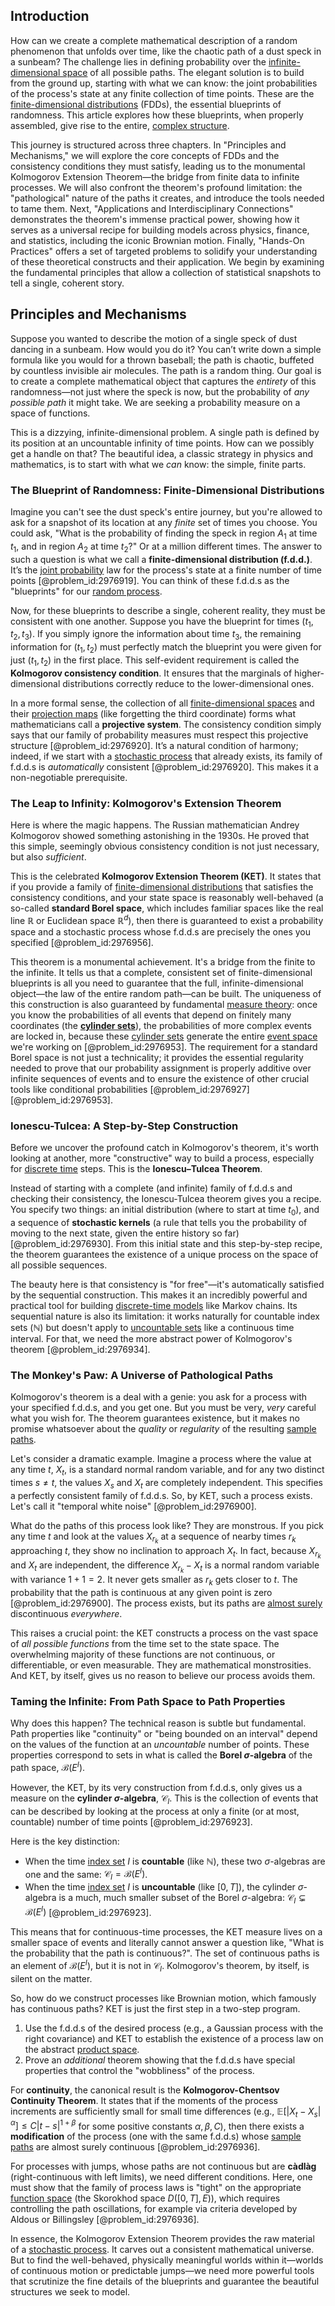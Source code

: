 ## Introduction
How can we create a complete mathematical description of a random phenomenon that unfolds over time, like the chaotic path of a dust speck in a sunbeam? The challenge lies in defining probability over the [infinite-dimensional space](@article_id:138297) of all possible paths. The elegant solution is to build from the ground up, starting with what we can know: the joint probabilities of the process's state at any finite collection of time points. These are the [finite-dimensional distributions](@article_id:196548) (FDDs), the essential blueprints of randomness. This article explores how these blueprints, when properly assembled, give rise to the entire, [complex structure](@article_id:268634).

This journey is structured across three chapters. In "Principles and Mechanisms," we will explore the core concepts of FDDs and the consistency conditions they must satisfy, leading us to the monumental Kolmogorov Extension Theorem—the bridge from finite data to infinite processes. We will also confront the theorem's profound limitation: the "pathological" nature of the paths it creates, and introduce the tools needed to tame them. Next, "Applications and Interdisciplinary Connections" demonstrates the theorem's immense practical power, showing how it serves as a universal recipe for building models across physics, finance, and statistics, including the iconic Brownian motion. Finally, "Hands-On Practices" offers a set of targeted problems to solidify your understanding of these theoretical constructs and their application. We begin by examining the fundamental principles that allow a collection of statistical snapshots to tell a single, coherent story.

## Principles and Mechanisms

Suppose you wanted to describe the motion of a single speck of dust dancing in a sunbeam. How would you do it? You can’t write down a simple formula like you would for a thrown baseball; the path is chaotic, buffeted by countless invisible air molecules. The path is a random thing. Our goal is to create a complete mathematical object that captures the *entirety* of this randomness—not just where the speck is now, but the probability of *any possible path* it might take. We are seeking a probability measure on a space of functions.

This is a dizzying, infinite-dimensional problem. A single path is defined by its position at an uncountable infinity of time points. How can we possibly get a handle on that? The beautiful idea, a classic strategy in physics and mathematics, is to start with what we *can* know: the simple, finite parts.

### The Blueprint of Randomness: Finite-Dimensional Distributions

Imagine you can't see the dust speck's entire journey, but you're allowed to ask for a snapshot of its location at any *finite* set of times you choose. You could ask, "What is the probability of finding the speck in region $A_1$ at time $t_1$, and in region $A_2$ at time $t_2$?" Or at a million different times. The answer to such a question is what we call a **finite-dimensional distribution (f.d.d.)**. It’s the [joint probability](@article_id:265862) law for the process's state at a finite number of time points [@problem_id:2976919]. You can think of these f.d.d.s as the "blueprints" for our [random process](@article_id:269111).

Now, for these blueprints to describe a single, coherent reality, they must be consistent with one another. Suppose you have the blueprint for times $(t_1, t_2, t_3)$. If you simply ignore the information about time $t_3$, the remaining information for $(t_1, t_2)$ must perfectly match the blueprint you were given for just $(t_1, t_2)$ in the first place. This self-evident requirement is called the **Kolmogorov consistency condition**. It ensures that the marginals of higher-dimensional distributions correctly reduce to the lower-dimensional ones.

In a more formal sense, the collection of all [finite-dimensional spaces](@article_id:151077) and their [projection maps](@article_id:153965) (like forgetting the third coordinate) forms what mathematicians call a **projective system**. The consistency condition simply says that our family of probability measures must respect this projective structure [@problem_id:2976920]. It’s a natural condition of harmony; indeed, if we start with a [stochastic process](@article_id:159008) that already exists, its family of f.d.d.s is *automatically* consistent [@problem_id:2976920]. This makes it a non-negotiable prerequisite.

### The Leap to Infinity: Kolmogorov's Extension Theorem

Here is where the magic happens. The Russian mathematician Andrey Kolmogorov showed something astonishing in the 1930s. He proved that this simple, seemingly obvious consistency condition is not just necessary, but also *sufficient*.

This is the celebrated **Kolmogorov Extension Theorem (KET)**. It states that if you provide a family of [finite-dimensional distributions](@article_id:196548) that satisfies the consistency conditions, and your state space is reasonably well-behaved (a so-called **standard Borel space**, which includes familiar spaces like the real line $\mathbb{R}$ or Euclidean space $\mathbb{R}^d$), then there is guaranteed to exist a probability space and a stochastic process whose f.d.d.s are precisely the ones you specified [@problem_id:2976956].

This theorem is a monumental achievement. It's a bridge from the finite to the infinite. It tells us that a complete, consistent set of finite-dimensional blueprints is all you need to guarantee that the full, infinite-dimensional object—the law of the entire random path—can be built. The uniqueness of this construction is also guaranteed by fundamental [measure theory](@article_id:139250): once you know the probabilities of all events that depend on finitely many coordinates (the **[cylinder sets](@article_id:180462)**), the probabilities of more complex events are locked in, because these [cylinder sets](@article_id:180462) generate the entire [event space](@article_id:274807) we're working on [@problem_id:2976953]. The requirement for a standard Borel space is not just a technicality; it provides the essential regularity needed to prove that our probability assignment is properly additive over infinite sequences of events and to ensure the existence of other crucial tools like conditional probabilities [@problem_id:2976927] [@problem_id:2976953].

### Ionescu-Tulcea: A Step-by-Step Construction

Before we uncover the profound catch in Kolmogorov's theorem, it's worth looking at another, more "constructive" way to build a process, especially for [discrete time](@article_id:637015) steps. This is the **Ionescu–Tulcea Theorem**.

Instead of starting with a complete (and infinite) family of f.d.d.s and checking their consistency, the Ionescu-Tulcea theorem gives you a recipe. You specify two things: an initial distribution (where to start at time $t_0$), and a sequence of **stochastic kernels** (a rule that tells you the probability of moving to the next state, given the entire history so far) [@problem_id:2976930]. From this initial state and this step-by-step recipe, the theorem guarantees the existence of a unique process on the space of all possible sequences.

The beauty here is that consistency is "for free"—it's automatically satisfied by the sequential construction. This makes it an incredibly powerful and practical tool for building [discrete-time models](@article_id:267987) like Markov chains. Its sequential nature is also its limitation: it works naturally for countable index sets ($\mathbb{N}$) but doesn't apply to [uncountable sets](@article_id:140016) like a continuous time interval. For that, we need the more abstract power of Kolmogorov's theorem [@problem_id:2976934].

### The Monkey's Paw: A Universe of Pathological Paths

Kolmogorov's theorem is a deal with a genie: you ask for a process with your specified f.d.d.s, and you get one. But you must be very, *very* careful what you wish for. The theorem guarantees existence, but it makes no promise whatsoever about the *quality* or *regularity* of the resulting [sample paths](@article_id:183873).

Let's consider a dramatic example. Imagine a process where the value at any time $t$, $X_t$, is a standard normal random variable, and for any two distinct times $s \neq t$, the values $X_s$ and $X_t$ are completely independent. This specifies a perfectly consistent family of f.d.d.s. So, by KET, such a process exists. Let's call it "temporal white noise" [@problem_id:2976900].

What do the paths of this process look like? They are monstrous. If you pick any time $t$ and look at the values $X_{r_k}$ at a sequence of nearby times $r_k$ approaching $t$, they show no inclination to approach $X_t$. In fact, because $X_{r_k}$ and $X_t$ are independent, the difference $X_{r_k} - X_t$ is a normal random variable with variance $1+1=2$. It never gets smaller as $r_k$ gets closer to $t$. The probability that the path is continuous at any given point is zero [@problem_id:2976900]. The process exists, but its paths are [almost surely](@article_id:262024) discontinuous *everywhere*.

This raises a crucial point: the KET constructs a process on the vast space of *all possible functions* from the time set to the state space. The overwhelming majority of these functions are not continuous, or differentiable, or even measurable. They are mathematical monstrosities. And KET, by itself, gives us no reason to believe our process avoids them.

### Taming the Infinite: From Path Space to Path Properties

Why does this happen? The technical reason is subtle but fundamental. Path properties like "continuity" or "being bounded on an interval" depend on the values of the function at an *uncountable* number of points. These properties correspond to sets in what is called the **Borel $\sigma$-algebra** of the path space, $\mathcal{B}(E^I)$.

However, the KET, by its very construction from f.d.d.s, only gives us a measure on the **cylinder $\sigma$-algebra**, $\mathcal{C}_I$. This is the collection of events that can be described by looking at the process at only a finite (or at most, countable) number of time points [@problem_id:2976923].

Here is the key distinction:
- When the time [index set](@article_id:267995) $I$ is **countable** (like $\mathbb{N}$), these two $\sigma$-algebras are one and the same: $\mathcal{C}_I = \mathcal{B}(E^I)$.
- When the time [index set](@article_id:267995) $I$ is **uncountable** (like $[0,T]$), the cylinder $\sigma$-algebra is a much, much smaller subset of the Borel $\sigma$-algebra: $\mathcal{C}_I \subsetneq \mathcal{B}(E^I)$ [@problem_id:2976923].

This means that for continuous-time processes, the KET measure lives on a smaller space of events and literally cannot answer a question like, "What is the probability that the path is continuous?". The set of continuous paths is an element of $\mathcal{B}(E^I)$, but it is not in $\mathcal{C}_I$. Kolmogorov's theorem, by itself, is silent on the matter.

So, how do we construct processes like Brownian motion, which famously has continuous paths? KET is just the first step in a two-step program.
1.  Use the f.d.d.s of the desired process (e.g., a Gaussian process with the right covariance) and KET to establish the existence of a process law on the abstract [product space](@article_id:151039).
2.  Prove an *additional* theorem showing that the f.d.d.s have special properties that control the "wobbliness" of the process.

For **continuity**, the canonical result is the **Kolmogorov-Chentsov Continuity Theorem**. It states that if the moments of the process increments are sufficiently small for small time differences (e.g., $\mathbb{E}[|X_t - X_s|^{\alpha}] \le C |t-s|^{1+\beta}$ for some positive constants $\alpha, \beta, C$), then there exists a **modification** of the process (one with the same f.d.d.s) whose [sample paths](@article_id:183873) are almost surely continuous [@problem_id:2976936].

For processes with jumps, whose paths are not continuous but are **càdlàg** (right-continuous with left limits), we need different conditions. Here, one must show that the family of process laws is "tight" on the appropriate [function space](@article_id:136396) (the Skorokhod space $D([0,T],E)$), which requires controlling the path oscillations, for example via criteria developed by Aldous or Billingsley [@problem_id:2976936].

In essence, the Kolmogorov Extension Theorem provides the raw material of a [stochastic process](@article_id:159008). It carves out a consistent mathematical universe. But to find the well-behaved, physically meaningful worlds within it—worlds of continuous motion or predictable jumps—we need more powerful tools that scrutinize the fine details of the blueprints and guarantee the beautiful structures we seek to model.